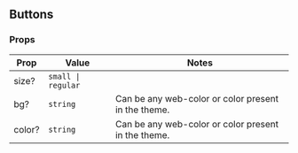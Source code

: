 ## Buttons

### Props

| Prop   | Value              | Notes                                               |
| ------ | ------------------ | --------------------------------------------------- |
| size?  | `small \| regular` |
| bg?    | `string`           | Can be any web-color or color present in the theme. |
| color? | `string`           | Can be any web-color or color present in the theme. |
